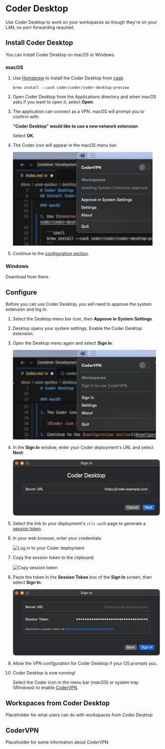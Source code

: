 # Coder Desktop

Use Coder Desktop to work on your workspaces as though they're on your LAN, no
port-forwarding required.

## Install Coder Desktop

<div class="tabs">

You can install Coder Desktop on macOS or Windows.

### macOS

1. Use [Homebrew](https://brew.sh/) to install the Coder Desktop from [cask](https://github.com/coder/coder-desktop-macos/tree/main):

   ```shell
   brew install --cask coder/coder/coder-desktop-preview
   ```

1. Open Coder Desktop from the Applications directory and when macOS asks if you want to open it, select **Open**.

1. The application can connect as a VPN. macOS will prompt you to confirm with:

   **"Coder Desktop" would like to use a new network extension**

   Select **OK**.

1. The Coder icon will appear in the macOS menu bar:

   ![Coder icon and menu](../../images/user-guides/desktop/coder-desktop-mac-menu-bar.png)

1. Continue to the [configuration section](#configure).

### Windows

Download from there.

</div>

## Configure

Before you can use Coder Desktop, you will need to approve the system extension and log in.

1. Select the Desktop menu bar icon, then **Approve in System Settings**.

1. Desktop opens your system settings. Enable the Coder Desktop extension.

1. Open the Desktop menu again and select **Sign in**:

   ![Coder Desktop menu before the user signs in](../../images/user-guides/desktop/coder-desktop-pre-sign-in.png)

1. In the **Sign In** window, enter your Coder deployment's URL and select **Next**:

   ![Coder Desktop sign in](../../images/user-guides/desktop/coder-desktop-sign-in.png)

1. Select the link to your deployment's `/cli-auth` page to generate a [session token](../../admin/users/sessions-tokens.md).

1. In your web browser, enter your credentials:

   <Image height="412px" src="../../images/templates/coder-login-web.png" alt="Log in to your Coder deployment" align="center" />

1. Copy the session token to the clipboard:

   <Image height="472px" src="../../images/templates/coder-session-token.png" alt="Copy session token" align="center" />

1. Paste the token in the **Session Token** box of the **Sign In** screen, then select **Sign In**:

   ![Paste the session token in to sign in](../../images/user-guides/desktop/coder-desktop-session-token.png)

1. Allow the VPN configuration for Coder Desktop if your OS prompts you.

1. Coder Desktop is now running!

   Select the Coder icon in the menu bar (macOS) or system tray (Windows) to enable [CoderVPN](#codervpn).

## Workspaces from Coder Desktop

Placeholder for what users can do with workspaces from Coder Desktop

## CoderVPN

Placeholder for some information about CoderVPN
